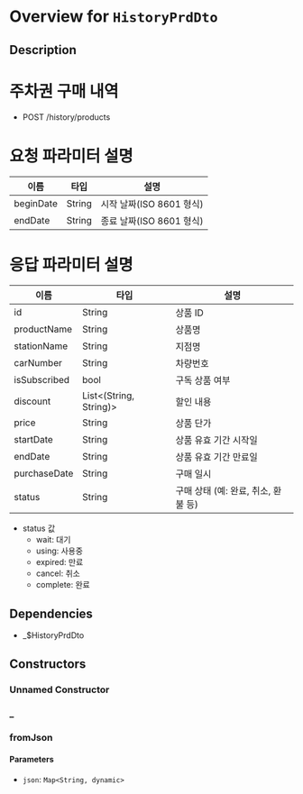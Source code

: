 # Overview for `HistoryPrdDto`

## Description

# 주차권 구매 내역

 - POST /history/products

 # 요청 파라미터 설명

 |이름|타입|설명|
 |-|-|-|
 |beginDate|String|시작 날짜(ISO 8601 형식)|
 |endDate|String|종료 날짜(ISO 8601 형식)|

 # 응답 파라미터 설명

 |이름|타입|설명|
 |-|-|-|
 |id|String|상품 ID|
 |productName|String|상품명|
 |stationName|String|지점명|
 |carNumber|String|차량번호|
 |isSubscribed|bool|구독 상품 여부|
 |discount|List<(String, String)>|할인 내용|
 |price|String|상품 단가|
 |startDate|String|상품 유효 기간 시작일|
 |endDate|String|상품 유효 기간 만료일|
 |purchaseDate|String|구매 일시|
 |status|String|구매 상태 (예: 완료, 취소, 환불 등)|

 - status 값
   - wait: 대기
   - using: 사용중
   - expired: 만료
   - cancel: 취소
   - complete: 완료

## Dependencies

- _$HistoryPrdDto

## Constructors

### Unnamed Constructor


### _


### fromJson


#### Parameters

- `json`: `Map<String, dynamic>`
